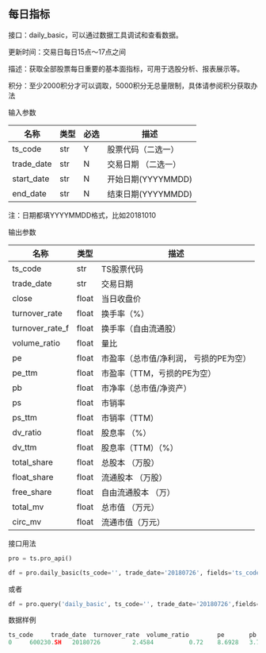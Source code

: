 ## 每日指标

接口：daily_basic，可以通过数据工具调试和查看数据。

更新时间：交易日每日15点～17点之间

描述：获取全部股票每日重要的基本面指标，可用于选股分析、报表展示等。

积分：至少2000积分才可以调取，5000积分无总量限制，具体请参阅积分获取办法 

输入参数

| 名称 | 类型 | 必选 | 描述 |
| --- | --- | --- | --- |
| ts_code | str | Y | 股票代码（二选一） |
| trade_date | str | N | 交易日期 （二选一） |
| start_date | str | N | 开始日期(YYYYMMDD) |
| end_date | str | N | 结束日期(YYYYMMDD) |

注：日期都填YYYYMMDD格式，比如20181010

输出参数

| 名称 | 类型 | 描述 |
| --- | --- | --- |
| ts_code | str | TS股票代码 |
| trade_date | str | 交易日期 |
| close | float | 当日收盘价 |
| turnover_rate | float | 换手率（%） |
| turnover_rate_f | float | 换手率（自由流通股） |
| volume_ratio | float | 量比 |
| pe | float | 市盈率（总市值/净利润， 亏损的PE为空） |
| pe_ttm | float | 市盈率（TTM，亏损的PE为空） |
| pb | float | 市净率（总市值/净资产） |
| ps | float | 市销率 |
| ps_ttm | float | 市销率（TTM） |
| dv_ratio | float | 股息率 （%） |
| dv_ttm | float | 股息率（TTM）（%） |
| total_share | float | 总股本 （万股） |
| float_share | float | 流通股本 （万股） |
| free_share | float | 自由流通股本 （万） |
| total_mv | float | 总市值 （万元） |
| circ_mv | float | 流通市值（万元） |

接口用法

```python
pro = ts.pro_api()

df = pro.daily_basic(ts_code='', trade_date='20180726', fields='ts_code,trade_date,turnover_rate,volume_ratio,pe,pb')
```

或者

```python
df = pro.query('daily_basic', ts_code='', trade_date='20180726',fields='ts_code,trade_date,turnover_rate,volume_ratio,pe,pb')
```

数据样例

```python
ts_code     trade_date  turnover_rate  volume_ratio        pe       pb
0     600230.SH   20180726         2.4584          0.72    8.6928   3.7203
```